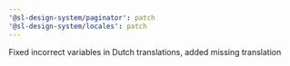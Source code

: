 ```yaml
---
'@sl-design-system/paginator': patch
'@sl-design-system/locales': patch
---
```


Fixed incorrect variables in Dutch translations, added missing translation
